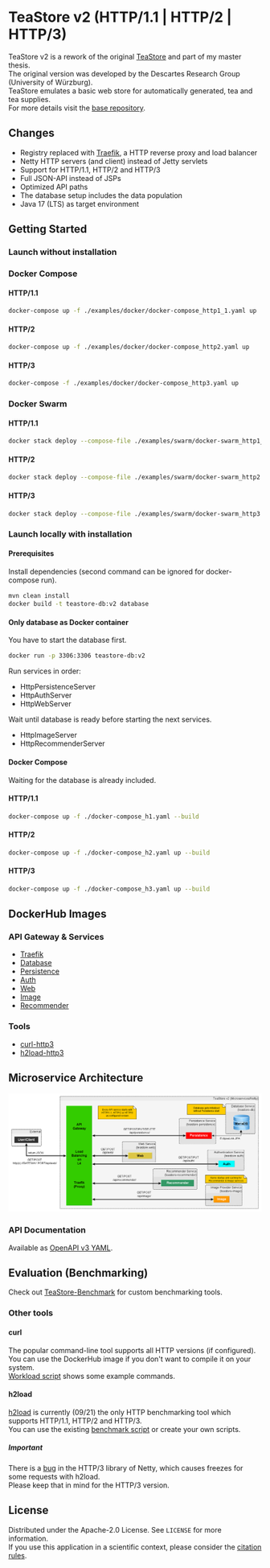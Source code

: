 # TeaStore v2 (HTTP/1.1 | HTTP/2 | HTTP/3)

TeaStore v2 is a rework of the original
[TeaStore](https://se.informatik.uni-wuerzburg.de/software-engineering-group/tools/teastore/)
and part of my master thesis.  
The original version was developed by the Descartes Research Group (University of Würzburg).  
TeaStore emulates a basic web store for automatically generated, tea and tea supplies.   
For more details visit the [base repository](https://github.com/DescartesResearch/TeaStore).

## Changes
- Registry replaced with [Traefik](https://github.com/traefik/traefik),
  a HTTP reverse proxy and load balancer
- Netty HTTP servers (and client) instead of Jetty servlets
- Support for HTTP/1.1, HTTP/2 and HTTP/3
- Full JSON-API instead of JSPs
- Optimized API paths
- The database setup includes the data population
- Java 17 (LTS) as target environment

## Getting Started
### Launch without installation
### Docker Compose
#### HTTP/1.1
```sh
docker-compose up -f ./examples/docker/docker-compose_http1_1.yaml up
```
#### HTTP/2
```sh
docker-compose up -f ./examples/docker/docker-compose_http2.yaml up
```
#### HTTP/3
```sh
docker-compose -f ./examples/docker/docker-compose_http3.yaml up
```

### Docker Swarm
#### HTTP/1.1
```sh
docker stack deploy --compose-file ./examples/swarm/docker-swarm_http1_1.yaml teastore
```
#### HTTP/2
```sh
docker stack deploy --compose-file ./examples/swarm/docker-swarm_http2.yaml teastore
```
#### HTTP/3
```sh
docker stack deploy --compose-file ./examples/swarm/docker-swarm_http3.yaml teastore
```

### Launch locally with installation
#### Prerequisites
Install dependencies (second command can be ignored for docker-compose run).
```sh
mvn clean install
docker build -t teastore-db:v2 database
```

#### Only database as Docker container
You have to start the database first.
```sh
docker run -p 3306:3306 teastore-db:v2
```
Run services in order:
- HttpPersistenceServer
- HttpAuthServer
- HttpWebServer

Wait until database is ready before starting the next services.

- HttpImageServer
- HttpRecommenderServer

#### Docker Compose
Waiting for the database is already included.
#### HTTP/1.1
```sh
docker-compose up -f ./docker-compose_h1.yaml --build
```
#### HTTP/2
```sh
docker-compose up -f ./docker-compose_h2.yaml up --build
```
#### HTTP/3
```sh
docker-compose up -f ./docker-compose_h3.yaml up --build
```

## DockerHub Images
### API Gateway & Services
- [Traefik](https://hub.docker.com/_/traefik)
- [Database](https://hub.docker.com/r/tvsjsdock/teastore-db)
- [Persistence](https://hub.docker.com/r/tvsjsdock/teastore-persistence)
- [Auth](https://hub.docker.com/r/tvsjsdock/teastore-auth)
- [Web](https://hub.docker.com/r/tvsjsdock/teastore-web)
- [Image](https://hub.docker.com/r/tvsjsdock/teastore-image)
- [Recommender](https://hub.docker.com/r/tvsjsdock/teastore-recommender)
### Tools
- [curl-http3](https://hub.docker.com/r/tvsjsdock/curl-http3)
- [h2load-http3](https://hub.docker.com/r/tvsjsdock/h2load-http3)

## Microservice Architecture
![Microservice Architecture](api/msa-teastore-v2.png)

### API Documentation 
Available as [OpenAPI v3 YAML](api/TeaStore_v2.yaml).

## Evaluation (Benchmarking)
Check out [TeaStore-Benchmark](hhttps://github.com/DevPhilB/TeaStore-Benchmark) for custom benchmarking tools.  

### Other tools
#### curl
The popular command-line tool supports all HTTP versions (if configured).  
You can use the DockerHub image if you don't want to compile it on your system.  
[Workload script](examples/curl_workload.sh) shows some example commands.  

#### h2load
[h2load](https://github.com/nghttp2/nghttp2/tree/quic#running-h2load-against-http3-server)
is currently (09/21) the only HTTP benchmarking tool which supports HTTP/1.1,
HTTP/2 and HTTP/3.  
You can use the existing [benchmark script](examples/h2load_benchmark.sh) or create your own scripts.
##### Important
There is a [bug](https://github.com/netty/netty-incubator-codec-http3/issues/159) in the HTTP/3 library of Netty,
which causes freezes for some requests with h2load.  
Please keep that in mind for the HTTP/3 version.

## License
Distributed under the Apache-2.0 License. See `LICENSE` for more information.  
If you use this application in a scientific context,
please consider the [citation rules](https://github.com/DescartesResearch/TeaStore#cite-us).
